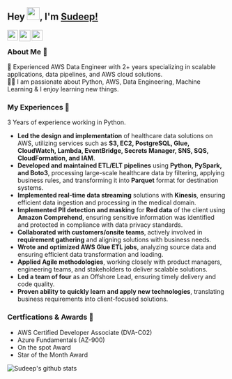 ## Hey <img src="https://github.com/TheDudeThatCode/TheDudeThatCode/blob/master/Assets/Hi.gif" width="29px">, I'm [Sudeep!](https://sudeep9211.github.io/) 

<a href="https://www.linkedin.com/in/sudeep-chatterjee-b4437a1b3/">
  <img align="left" width="24px" src="https://cdn.jsdelivr.net/npm/simple-icons@v3/icons/linkedin.svg"  />
</a>
<a href="mailto:sudeepchatterjee1234@gmail.com">
  <img align="left" width="26px" src="https://cdn.jsdelivr.net/npm/simple-icons@v3/icons/gmail.svg" />
</a>
<a href="https://www.instagram.com/_its_sudeep__/">
  <img align="left" width="25px" src="https://cdn.jsdelivr.net/npm/simple-icons@v3/icons/instagram.svg"/> 
</a>

<br />

### About Me 🚀
💼 Experienced AWS Data Engineer with 2+ years specializing in scalable applications, data pipelines, and AWS cloud solutions. </br>
👨‍💻 I am passionate about Python, AWS, Data Engineering, Machine Learning & I enjoy learning new things. </br>

### My Experiences 🙌
3 Years of experience working in Python.
- **Led the design and implementation** of healthcare data solutions on AWS, utilizing services such as **S3, EC2, PostgreSQL, Glue, CloudWatch, Lambda, EventBridge, Secrets Manager, SNS, SQS, CloudFormation, and IAM**.  
- **Developed and maintained ETL/ELT pipelines** using **Python, PySpark, and Boto3**, processing large-scale healthcare data by filtering, applying business rules, and transforming it into **Parquet** format for destination systems.  
- **Implemented real-time data streaming** solutions with **Kinesis**, ensuring efficient data ingestion and processing in the medical domain.
- **Implemented PII detection and masking** for **Red data** of the client using **Amazon Comprehend**, ensuring sensitive information was identified and protected in compliance with data privacy standards.  
- **Collaborated with customers/onsite teams**, actively involved in **requirement gathering** and aligning solutions with business needs.  
- **Wrote and optimized AWS Glue ETL jobs**, analyzing source data and ensuring efficient data transformation and loading.  
- **Applied Agile methodologies**, working closely with product managers, engineering teams, and stakeholders to deliver scalable solutions.  
- **Led a team of four** as an Offshore Lead, ensuring timely delivery and code quality.  
- **Proven ability to quickly learn and apply new technologies**, translating business requirements into client-focused solutions.

### Certfications & Awards 🏅
- AWS Certified Developer Associate (DVA-C02)
- Azure Fundamentals (AZ-900)
- On the spot Award
- Star of the Month Award




![Sudeep's github stats](https://github-readme-stats.vercel.app/api?username=sudeep9211&show_icons=true&hide_border=true)
<br />
